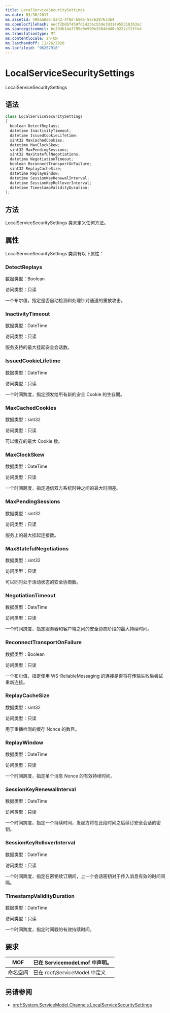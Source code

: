 ```yaml
---
title: LocalServiceSecuritySettings
ms.date: 03/30/2017
ms.assetid: 490aa0e5-5242-4f8d-b505-5ec6287633b4
ms.openlocfilehash: eecf2b0bf459fd14236c550e393149553183b3ac
ms.sourcegitcommit: bc293b14af795e0e999e3304dd40c0222cf2ffe4
ms.translationtype: MT
ms.contentlocale: zh-CN
ms.lasthandoff: 11/26/2020
ms.locfileid: "96267918"
---
```

# <a name="localservicesecuritysettings"></a>LocalServiceSecuritySettings

LocalServiceSecuritySettings  
  
## <a name="syntax"></a>语法  
  
```csharp
class LocalServiceSecuritySettings  
{  
  boolean DetectReplays;  
  datetime InactivityTimeout;  
  datetime IssuedCookieLifetime;  
  sint32 MaxCachedCookies;  
  datetime MaxClockSkew;  
  sint32 MaxPendingSessions;  
  sint32 MaxStatefulNegotiations;  
  datetime NegotiationTimeout;  
  boolean ReconnectTransportOnFailure;  
  sint32 ReplayCacheSize;  
  datetime ReplayWindow;  
  datetime SessionKeyRenewalInterval;  
  datetime SessionKeyRolloverInterval;  
  datetime TimestampValidityDuration;  
};  
```  
  
## <a name="methods"></a>方法  

 LocalServiceSecuritySettings 类未定义任何方法。  
  
## <a name="properties"></a>属性  

 LocalServiceSecuritySettings 类具有以下属性：  
  
### <a name="detectreplays"></a>DetectReplays  

 数据类型：Boolean  
  
 访问类型：只读  
  
 一个布尔值，指定是否自动检测和处理针对通道的重放攻击。  
  
### <a name="inactivitytimeout"></a>InactivityTimeout  

 数据类型：DateTime  
  
 访问类型：只读  
  
 服务支持的最大挂起安全会话数。  
  
### <a name="issuedcookielifetime"></a>IssuedCookieLifetime  

 数据类型：DateTime  
  
 访问类型：只读  
  
 一个时间跨度，指定颁发给所有新的安全 Cookie 的生存期。  
  
### <a name="maxcachedcookies"></a>MaxCachedCookies  

 数据类型：sint32  
  
 访问类型：只读  
  
 可以缓存的最大 Cookie 数。  
  
### <a name="maxclockskew"></a>MaxClockSkew  

 数据类型：DateTime  
  
 访问类型：只读  
  
 一个时间跨度，指定通信双方系统时钟之间的最大时间差。  
  
### <a name="maxpendingsessions"></a>MaxPendingSessions  

 数据类型：sint32  
  
 访问类型：只读  
  
 服务上的最大挂起连接数。  
  
### <a name="maxstatefulnegotiations"></a>MaxStatefulNegotiations  

 数据类型：sint32  
  
 访问类型：只读  
  
 可以同时处于活动状态的安全协商数。  
  
### <a name="negotiationtimeout"></a>NegotiationTimeout  

 数据类型：DateTime  
  
 访问类型：只读  
  
 一个时间跨度，指定服务器和客户端之间的安全协商阶段的最大持续时间。  
  
### <a name="reconnecttransportonfailure"></a>ReconnectTransportOnFailure  

 数据类型：Boolean  
  
 访问类型：只读  
  
 一个布尔值，指定使用 WS-ReliableMessaging 的连接是否将在传输失败后尝试重新连接。  
  
### <a name="replaycachesize"></a>ReplayCacheSize  

 数据类型：sint32  
  
 访问类型：只读  
  
 用于重播检测的缓存 Nonce 的数目。  
  
### <a name="replaywindow"></a>ReplayWindow  

 数据类型：DateTime  
  
 访问类型：只读  
  
 一个时间跨度，指定单个消息 Nonce 的有效持续时间。  
  
### <a name="sessionkeyrenewalinterval"></a>SessionKeyRenewalInterval  

 数据类型：DateTime  
  
 访问类型：只读  
  
 一个时间跨度，指定一个持续时间，发起方将在此段时间之后续订安全会话的密钥。  
  
### <a name="sessionkeyrolloverinterval"></a>SessionKeyRolloverInterval  

 数据类型：DateTime  
  
 访问类型：只读  
  
 一个时间跨度，指定在密钥续订期间，上一个会话密钥对于传入消息有效的时间间隔。  
  
### <a name="timestampvalidityduration"></a>TimestampValidityDuration  

 数据类型：DateTime  
  
 访问类型：只读  
  
 一个时间跨度，指定时间戳的有效持续时间。  
  
## <a name="requirements"></a>要求  
  
|MOF|已在 Servicemodel.mof 中声明。|  
|---------|-----------------------------------|  
|命名空间|已在 root\ServiceModel 中定义|  
  
## <a name="see-also"></a>另请参阅

- <xref:System.ServiceModel.Channels.LocalServiceSecuritySettings>
